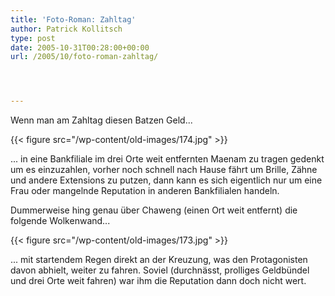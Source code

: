 ```yaml
---
title: 'Foto-Roman: Zahltag'
author: Patrick Kollitsch
type: post
date: 2005-10-31T00:28:00+00:00
url: /2005/10/foto-roman-zahltag/




---
```

Wenn man am Zahltag diesen Batzen Geld...

{{< figure src="/wp-content/old-images/174.jpg" >}}

... in eine Bankfiliale im drei Orte weit entfernten Maenam zu tragen gedenkt um es einzuzahlen, vorher noch schnell nach Hause fährt um Brille, Zähne und andere Extensions zu putzen, dann kann es sich eigentlich nur um eine Frau oder mangelnde Reputation in anderen Bankfilialen handeln.

Dummerweise hing genau über Chaweng (einen Ort weit entfernt) die folgende Wolkenwand...

{{< figure src="/wp-content/old-images/173.jpg" >}}

... mit startendem Regen direkt an der Kreuzung, was den Protagonisten davon abhielt, weiter zu fahren. Soviel (durchnässt, prolliges Geldbündel und drei Orte weit fahren) war ihm die Reputation dann doch nicht wert.
